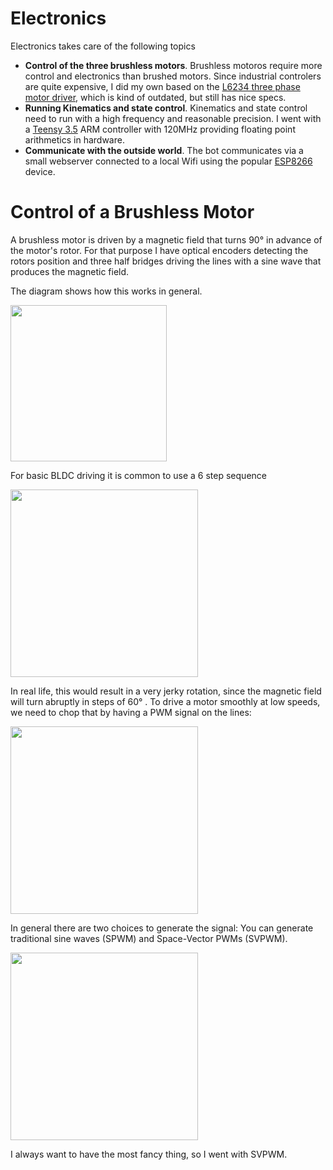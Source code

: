 
# Electronics

Electronics takes care of the following topics

* <b>Control of the three brushless motors</b>. Brushless motoros require more control and electronics than brushed motors. Since industrial controlers are quite expensive, I did my own based on the [L6234 three phase motor driver](https://www.google.com/url?sa=t&rct=j&q=&esrc=s&source=web&cd=1&cad=rja&uact=8&ved=2ahUKEwjyubq8yJneAhWQ6qQKHc-_DH4QFjAAegQICRAC&url=https%3A%2F%2Fwww.st.com%2Fresource%2Fen%2Fapplication_note%2Fcd00004062.pdf&usg=AOvVaw3LNxqsRuPNezNOGpHoja4f), which is kind of outdated, but still has nice specs.
* <b>Running Kinematics and state control</b>. Kinematics and state control need to run with a high frequency and reasonable precision. I went with a [Teensy 3.5](https://www.pjrc.com/store/teensy35.html) ARM controller with 120MHz providing floating point arithmetics in hardware.
* <b>Communicate with the outside world</b>. The bot communicates via a small webserver connected to a local Wifi using the popular [ESP8266](https://www.seeedstudio.com/NodeMCU-v2-Lua-based-ESP8266-development-kit-p-2415.html) device.

# Control of a Brushless Motor


A brushless motor is driven by a magnetic field that turns 90° in advance of the motor's rotor. For that purpose I have optical encoders detecting the rotors position and three half bridges driving the lines with a sine wave that produces the magnetic field. 

The diagram shows how this works in general.

<img width="250" src="https://raw.githubusercontent.com/jochenalt/Ondine/master/docs/images/electronics/bldc motor animation.gif"/>

For basic BLDC driving it is common to use a 6 step sequence

<img width="300" src="https://raw.githubusercontent.com/jochenalt/Ondine/master/docs/images/electronics/BLDC 6 step sequence.png"/>

In real life, this would result in a very jerky rotation, since the magnetic field will turn abruptly in steps of 60° .
To drive a motor smoothly at low speeds, we need to chop that by having a PWM signal on the lines:

<img width="300" src="https://raw.githubusercontent.com/jochenalt/Ondine/master/docs/images/electronics/SPWM.png"/>

In general there are two choices to generate the signal: You can generate traditional sine waves (SPWM) and Space-Vector PWMs (SVPWM).

<img width="300" src="https://raw.githubusercontent.com/jochenalt/Ondine/master/docs/images/electronics/SPWM vs SVPWM.png"/>

I always want to have the most fancy thing, so I went with SVPWM.

